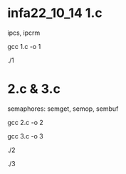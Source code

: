 infa22_10_14
1.c
============
ipcs, ipcrm

gcc 1.c -o 1

./1

2.c & 3.c
============
semaphores: semget, semop, sembuf

gcc 2.c -o 2

gcc 3.c -o 3

./2

./3
